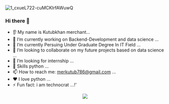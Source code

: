 
![1_cxueL722-cuMCKlrfAWuwQ](https://user-images.githubusercontent.com/80762335/194612206-da0c8f61-8c9d-4563-b466-56601b3e0aa4.gif)


### Hi there 👋
* 👂 My name is Kutubkhan merchant...
* 🔭 I’m currently working on Backend-Development and data science ...
* 🌱 I’m currently Persuing Under Graduate Degree In IT Field ...
* 🤝 I’m looking to collaborate on my future projects based on data science ...
* 🤔 I’m looking for internship ...
* 💬 Skills python  ...
* 📫 How to reach me: merkutub786@gmail.com ...
* ❤️ I love python ...
* ⚡ Fun fact: i am technocrat ...!'
 <p align="center">
<img src="https://user-images.githubusercontent.com/80762335/194613668-c1ef88c3-31a8-4ffb-bbe0-a7a59f8e2ed7.jpeg"/>
</p>

<!-- <p align="center">
  <img src="https://capsule-render.vercel.app/api?text=Hey Everyone!🕹️&animation=fadeIn&type=waving&color=gradient&height=100"/>
</p>
![1_Erk4NawQOHkf4wSN7JmB_A](
 -->
